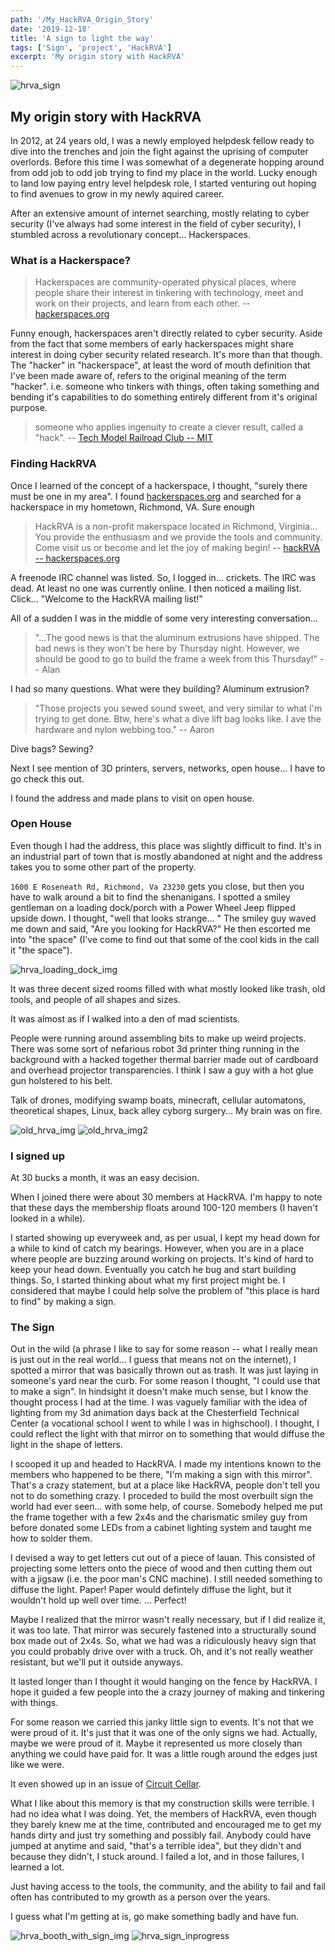 ```yaml
---
path: '/My_HackRVA_Origin_Story'
date: '2019-12-18'
title: 'A sign to light the way'
tags: ['Sign', 'project', 'HackRVA']
excerpt: 'My origin story with HackRVA'
---
```


![hrva_sign](./hrva_sign.jpg)

## My origin story with HackRVA

In 2012, at 24 years old, I was a newly employed helpdesk fellow ready to dive into the trenches and join the fight against the uprising of computer overlords. Before this time I was somewhat of a degenerate hopping around from odd job to odd job trying to find my place in the world. Lucky enough to land low paying entry level helpdesk role, I started venturing out hoping to find avenues to grow in my newly aquired career.

After an extensive amount of internet searching, mostly relating to cyber security (I've always had some interest in the field of cyber security), I stumbled across a revolutionary concept... Hackerspaces.

### What is a Hackerspace?

> Hackerspaces are community-operated physical places, where people share their interest in tinkering with technology, meet and work on their projects, and learn from each other.
> -- [hackerspaces.org](https://hackerspaces.org/)

Funny enough, hackerspaces aren't directly related to cyber security. Aside from the fact that some members of early hackerspaces might share interest in doing cyber security related research. It's more than that though. The "hacker" in "hackerspace", at least the word of mouth definition that I've been made aware of, refers to the original meaning of the term "hacker". i.e. someone who tinkers with things, often taking something and bending it's capabilities to do something entirely different from it's original purpose.

> someone who applies ingenuity to create a clever result, called a "hack".
> -- [Tech Model Railroad Club -- MIT](http://tmrc.mit.edu/hackers-ref.html)

### Finding HackRVA

Once I learned of the concept of a hackerspace, I thought, "surely there must be one in my area". I found [hackerspaces.org](https://hackerspaces.org) and searched for a hackerspace in my hometown, Richmond, VA. Sure enough

> HackRVA is a non-profit makerspace located in Richmond, Virginia... You provide the enthusiasm and we provide the tools and community. Come visit us or become and let the joy of making begin!
> -- [hackRVA -- hackerspaces.org](https://wiki.hackerspaces.org/Hack.rva)

A freenode IRC channel was listed. So, I logged in... crickets. The IRC was dead. At least no one was currently online. I then noticed a mailing list. Click... "Welcome to the HackRVA mailing list!"

All of a sudden I was in the middle of some very interesting conversation...

> "...The good news is that the aluminum extrusions have shipped. The bad news is they won't be here by Thursday night. However, we should be good to go to build the frame a week from this Thursday!"
> -- Alan

I had so many questions. What were they building? Aluminum extrusion?

> "Those projects you sewed sound sweet, and very similar to what I'm trying to get done. Btw, here's what a dive lift bag looks like. I ave the hardware and nylon webbing too."
> -- Aaron

Dive bags? Sewing?

Next I see mention of 3D printers, servers, networks, open house... I have to go check this out.

I found the address and made plans to visit on open house.

### Open House

Even though I had the address, this place was slightly difficult to find. It's in an industrial part of town that is mostly abandoned at night and the address takes you to some other part of the property.

`1600 E Roseneath Rd, Richmond, Va 23230` gets you close, but then you have to walk around a bit to find the shenanigans. I spotted a smiley gentleman on a loading dock/porch with a Power Wheel Jeep flipped upside down. I thought, "well that looks strange... " The smiley guy waved me down and said, "Are you looking for HackRVA?" He then escorted me into "the space" (I've come to find out that some of the cool kids in the call it "the space").

![hrva_loading_dock_img](./hrva_loading_dock.jpg)

It was three decent sized rooms filled with what mostly looked like trash, old tools, and people of all shapes and sizes.

It was almost as if I walked into a den of mad scientists.

People were running around assembling bits to make up weird projects. There was some sort of nefarious robot 3d printer thing running in the background with a hacked together thermal barrier made out of cardboard and overhead projector transparencies. I think I saw a guy with a hot glue gun holstered to his belt.

Talk of drones, modifying swamp boats, minecraft, cellular automatons, theoretical shapes, Linux, back alley cyborg surgery... My brain was on fire.

![old_hrva_img](./old_hackrva.jpg)
![old_hrva_img2](./old_hackrva2.jpg)

### I signed up

At 30 bucks a month, it was an easy decision.

When I joined there were about 30 members at HackRVA. I'm happy to note that these days the membership floats around 100-120 members (I haven't looked in a while).

I started showing up everyweek and, as per usual, I kept my head down for a while to kind of catch my bearings. However, when you are in a place where people are buzzing around working on projects. It's kind of hard to keep your head down. Eventually you catch he bug and start building things. So, I started thinking about what my first project might be. I considered that maybe I could help solve the problem of "this place is hard to find" by making a sign.

### The Sign

Out in the wild (a phrase I like to say for some reason -- what I really mean is just out in the real world... I guess that means not on the internet), I spotted a mirror that was basically thrown out as trash. It was just laying in someone's yard near the curb. For some reason I thought, "I could use that to make a sign". In hindsight it doesn't make much sense, but I know the thought process I had at the time. I was vaguely familiar with the idea of lighting from my 3d animation days back at the Chesterfield Technical Center (a vocational school I went to while I was in highschool). I thought, I could reflect the light with that mirror on to something that would diffuse the light in the shape of letters.

I scooped it up and headed to HackRVA. I made my intentions known to the members who happened to be there, "I'm making a sign with this mirror". That's a crazy statement, but at a place like HackRVA, people don't tell you not to do something crazy. I proceded to build the most overbuilt sign the world had ever seen... with some help, of course. Somebody helped me put the frame together with a few 2x4s and the charismatic smiley guy from before donated some LEDs from a cabinet lighting system and taught me how to solder them.

I devised a way to get letters cut out of a piece of lauan. This consisted of projecting some letters onto the piece of wood and then cutting them out with a jigsaw (i.e. the poor man's CNC machine). I still needed something to diffuse the light. Paper! Paper would defintely diffuse the light, but it wouldn't hold up well over time. ... Perfect!

Maybe I realized that the mirror wasn't really necessary, but if I did realize it, it was too late. That mirror was securely fastened into a structurally sound box made out of 2x4s. So, what we had was a ridiculously heavy sign that you could probably drive over with a truck. Oh, and it's not really weather resistant, but we'll put it outside anyways.

It lasted longer than I thought it would hanging on the fence by HackRVA. I hope it guided a few people into the a crazy journey of making and tinkering with things.

For some reason we carried this janky little sign to events. It's not that we were proud of it. It's just that it was one of the only signs we had. Actually, maybe we were proud of it. Maybe it represented us more closely than anything we could have paid for. It was a little rough around the edges just like we were.

It even showed up in an issue of [Circuit Cellar](https://circuitcellar.com/resources/clubs/hackrva-they-provide-the-tools-you-provide-the-enthusiasm/).

What I like about this memory is that my construction skills were terrible. I had no idea what I was doing. Yet, the members of HackRVA, even though they barely knew me at the time, contributed and encouraged me to get my hands dirty and just try something and possibly fail. Anybody could have jumped at anytime and said, "that's a terrible idea", but they didn't and because they didn't, I stuck around. I failed a lot, and in those failures, I learned a lot.

Just having access to the tools, the community, and the ability to fail and fail often has contributed to my growth as a person over the years.

I guess what I'm getting at is, go make something badly and have fun.

![hrva_booth_with_sign_img](./hackrva_booth_with_sign.jpg)
![hrva_sign_inprogress](./hrva_sign_inprogress.jpg)
